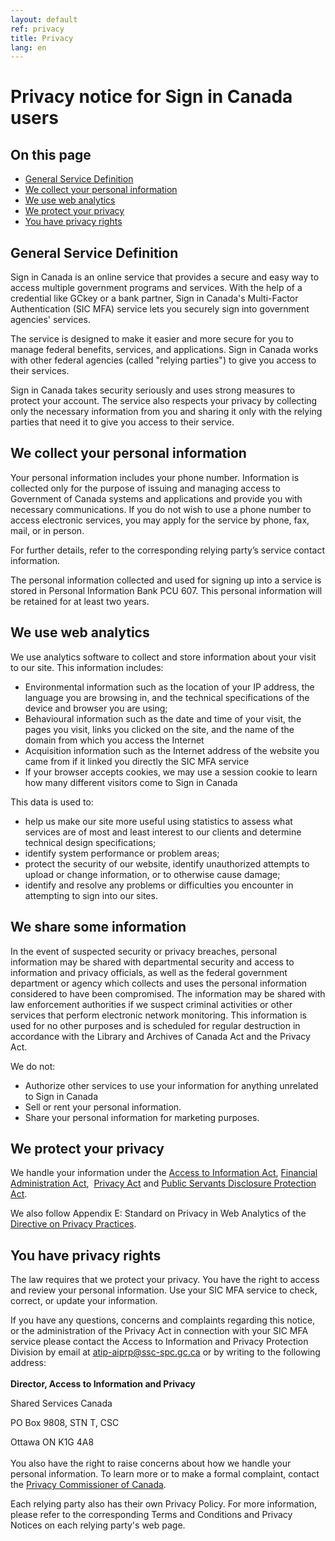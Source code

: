 ```yaml
---
layout: default
ref: privacy
title: Privacy
lang: en
---
```


# Privacy notice for Sign in Canada users

## On this page

- [General Service Definition](#general-service-definition)
- [We collect your personal information](#we-collect-your-personal-information)
- [We use web analytics](#we-use-web-analytics)
- [We protect your privacy](#we-protect-your-privacy)
- [You have privacy rights](#you-have-privacy-rights)

## General Service Definition


Sign in Canada is an online service that provides a secure and easy way to access multiple government programs and services. With the help of a credential like GCkey or a bank partner, Sign in Canada's Multi-Factor Authentication (SIC MFA) service lets you securely sign into government agencies' services.

The service is designed to make it easier and more secure for you to manage federal benefits, services, and applications. Sign in Canada works with other federal agencies (called "relying parties") to give you access to their services.

Sign in Canada takes security seriously and uses strong measures to protect your account. The service also respects your privacy by collecting only the necessary information from you and sharing it only with the relying parties that need it to give you access to their service.

## We collect your personal information

Your personal information includes your phone number. Information is collected only for the purpose of issuing and managing access to Government of Canada systems and applications and provide you with necessary communications. If you do not wish to use a phone number to access electronic services, you may apply for the service by phone, fax, mail, or in person.

For further details, refer to the corresponding relying party’s service contact information.

The personal information collected and used for signing up into a service is stored in Personal Information Bank PCU 607. This personal information will be retained for at least two years.

## We use web analytics

We use analytics software to collect and store information about your visit to our site. This information includes:

- Environmental information such as the location of your IP address, the language you are browsing in, and the technical specifications of the device and browser you are using;
- Behavioural information such as the date and time of your visit, the pages you visit, links you clicked on the site, and the name of the domain from which you access the Internet
- Acquisition information such as the Internet address of the website you came from if it linked you directly the SIC MFA service
- If your browser accepts cookies, we may use a session cookie to learn how many different visitors come to Sign in Canada

This data is used to:

- help us make our site more useful using statistics to assess what services are of most and least interest to our clients and determine technical design specifications;
- identify system performance or problem areas;
- protect the security of our website, identify unauthorized attempts to upload or change information, or to otherwise cause damage;
- identify and resolve any problems or difficulties you encounter in attempting to sign into our sites.

## We share some information 

In the event of suspected security or privacy breaches, personal information may be shared with departmental security and access to information and privacy officials, as well as the federal government department or agency which collects and uses the personal information considered to have been compromised. The information may be shared with law enforcement authorities if we suspect criminal activities or other services that perform electronic network monitoring. This information is used for no other purposes and is scheduled for regular destruction in accordance with the Library and Archives of Canada Act and the Privacy Act.  
 
We do not:
- Authorize other services to use your information for anything unrelated to Sign in Canada
- Sell or rent your personal information.
- Share your personal information for marketing purposes.

## We protect your privacy

We handle your information under the [Access to Information Act](https://laws-lois.justice.gc.ca/eng/acts/a-1/page-1.html), [Financial Administration Act](https://laws-lois.justice.gc.ca/eng/acts/f-11/),  [Privacy Act](https://laws-lois.justice.gc.ca/ENG/ACTS/P-21/index.html) and [Public Servants Disclosure Protection Act](https://laws-lois.justice.gc.ca/eng/acts/p-31.9/).  

We also follow Appendix E: Standard on Privacy in Web Analytics of the [Directive on Privacy Practices](https://www.tbs-sct.canada.ca/pol/doc-eng.aspx?id=18309).

## You have privacy rights

The law requires that we protect your privacy. You have the right to access and review your personal information. Use your SIC MFA service to check, correct, or update your information. 

If you have any questions, concerns and complaints regarding this notice, or the administration of the Privacy Act in connection with your SIC MFA service please contact the Access to Information and Privacy Protection Division by email at atip-aiprp@ssc-spc.gc.ca or by writing to the following address:  
<br/>
**Director, Access to Information and Privacy**

Shared Services Canada 

PO Box 9808, STN T, CSC

Ottawa ON K1G 4A8  
<br/>
You also have the right to raise concerns about how we handle your personal information. To learn more or to make a formal complaint, contact the [Privacy Commissioner of Canada](https://www.priv.gc.ca/en/for-individuals/).

Each relying party also has their own Privacy Policy. For more information, please refer to the corresponding Terms and Conditions and Privacy Notices on each relying party's web page.


